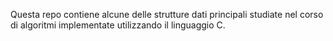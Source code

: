 
Questa repo contiene alcune delle strutture dati principali studiate nel corso di algoritmi implementate utilizzando il linguaggio C. 
